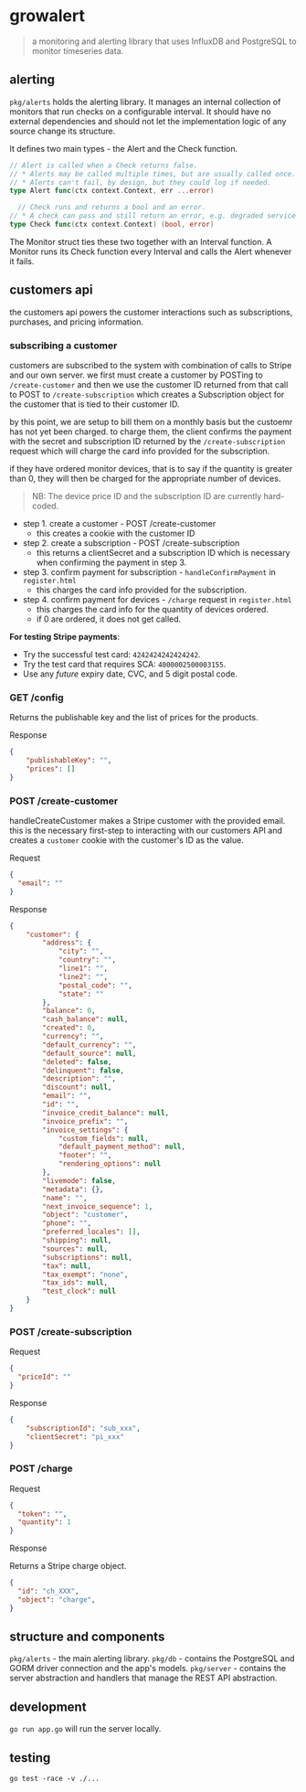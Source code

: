 # growalert

> a monitoring and alerting library that uses InfluxDB and PostgreSQL to monitor timeseries data.

## alerting
`pkg/alerts` holds the alerting library. It manages an internal collection of monitors that run checks on a configurable interval. It should have no external dependencies and should not let the implementation logic of any source change its structure.

It defines two main types - the Alert and the Check function. 

```go
// Alert is called when a Check returns false.
// * Alerts may be called multiple times, but are usually called once.
// * Alerts can't fail, by design, but they could log if needed.
type Alert func(ctx context.Context, err ...error)

  // Check runs and returns a bool and an error.
// * A check can pass and still return an error, e.g. degraded service
type Check func(ctx context.Context) (bool, error)
```

The Monitor struct ties these two together with an Interval function. A Monitor runs its Check function every Interval and calls the Alert whenever it fails.

## customers api

the customers api powers the customer interactions such as subscriptions, purchases, and pricing information.

### subscribing a customer

customers are subscribed to the system with combination of calls to Stripe and our own server. 
we first must create a customer by POSTing to `/create-customer` and then we use the customer ID returned from that call to POST to `/create-subscription` which creates a Subscription object for the customer that is tied to their customer ID. 

by this point, we are setup to bill them on a monthly basis but the custoemr has not yet been charged. 
to charge them, the client confirms the payment with the secret and subscription ID returned by the `/create-subscription` request which will charge the card info provided for the subscription. 

if they have ordered monitor devices, that is to say if the quantity is greater than 0, they will then be charged for the appropriate number of devices.

> NB: The device price ID and the subscription ID are currently hard-coded.

- step 1. create a customer - POST /create-customer
  - this creates a cookie with the customer ID
- step 2. create a subscription - POST /create-subscription
  - this returns a clientSecret and a subscription ID which is necessary when confirming the payment in step 3.
- step 3. confirm payment for subscription - `handleConfirmPayment` in `register.html`
  - this charges the card info provided for the subscription.
- step 4. confirm payment for devices - `/charge` request in `register.html`
  - this charges the card info for the quantity of devices ordered.
  - if 0 are ordered, it does not get called.

**For testing Stripe payments**:
- Try the successful test card: `4242424242424242`.
- Try the test card that requires SCA: `4000002500003155`.
- Use any _future_ expiry date, CVC, and 5 digit postal code.

### GET /config

Returns the publishable key and the list of prices for the products.

Response
```json
{
    "publishableKey": "",
    "prices": []
}
```

### POST /create-customer

handleCreateCustomer makes a Stripe customer with the provided email. 
this is the necessary first-step to interacting with our customers API and creates a `customer` cookie with the customer's ID as the value.

Request
```json
{
  "email": ""
}
```

Response
```json
{
    "customer": {
        "address": {
            "city": "",
            "country": "",
            "line1": "",
            "line2": "",
            "postal_code": "",
            "state": ""
        },
        "balance": 0,
        "cash_balance": null,
        "created": 0,
        "currency": "",
        "default_currency": "",
        "default_source": null,
        "deleted": false,
        "delinquent": false,
        "description": "",
        "discount": null,
        "email": "",
        "id": "",
        "invoice_credit_balance": null,
        "invoice_prefix": "",
        "invoice_settings": {
            "custom_fields": null,
            "default_payment_method": null,
            "footer": "",
            "rendering_options": null
        },
        "livemode": false,
        "metadata": {},
        "name": "",
        "next_invoice_sequence": 1,
        "object": "customer",
        "phone": "",
        "preferred_locales": [],
        "shipping": null,
        "sources": null,
        "subscriptions": null,
        "tax": null,
        "tax_exempt": "none",
        "tax_ids": null,
        "test_clock": null
    }
}
```

### POST /create-subscription

Request
```json
{
  "priceId": ""
}
```

Response 
```json
{
    "subscriptionId": "sub_xxx",
    "clientSecret": "pi_xxx"
}
```

### POST /charge

Request 
```json
{
  "token": "",
  "quantity": 1
}
```

Response

Returns a Stripe charge object.

```json
{
  "id": "ch_XXX",
  "object": "charge",
}
```

## structure and components
`pkg/alerts` - the main alerting library. 
`pkg/db` - contains the PostgreSQL and GORM driver connection and the app's models.
`pkg/server` - contains the server abstraction and handlers that manage the REST API abstraction.

## development
`go run app.go` will run the server locally.

## testing 
`go test -race -v ./...`
